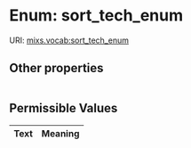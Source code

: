 
# Enum: sort_tech_enum




URI: [mixs.vocab:sort_tech_enum](https://w3id.org/mixs/vocab/sort_tech_enum)


## Other properties

|  |  |  |
| --- | --- | --- |

## Permissible Values

| Text | Meaning |
| :--- | --------: |

